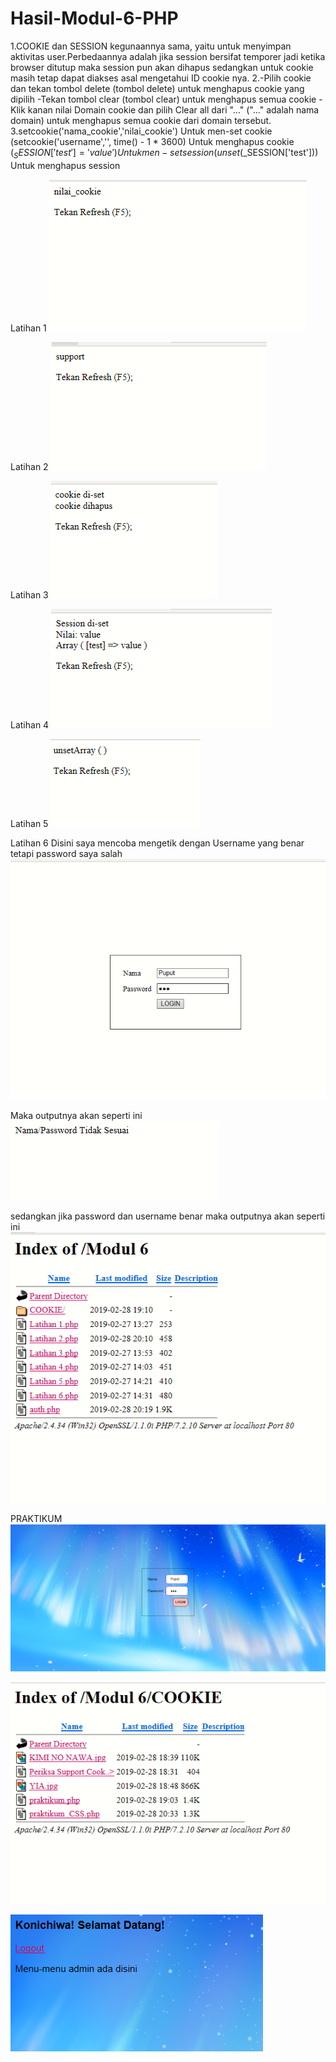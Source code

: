# Hasil-Modul-6-PHP
1.COOKIE dan SESSION kegunaannya sama, yaitu untuk menyimpan aktivitas user.Perbedaannya adalah jika session bersifat temporer jadi ketika browser ditutup maka session pun akan dihapus sedangkan untuk cookie masih tetap dapat diakses asal mengetahui ID cookie nya.
2.-Pilih cookie dan tekan tombol delete (tombol delete) untuk menghapus cookie yang dipilih
  -Tekan tombol clear (tombol clear) untuk menghapus semua cookie
  -Klik kanan nilai Domain cookie dan pilih Clear all dari "..." ("..." adalah nama domain) untuk menghapus semua cookie dari domain    tersebut.
3.setcookie('nama_cookie','nilai_cookie') Untuk men-set cookie
(setcookie('username','', time() - 1 * 3600) Untuk menghapus cookie
($_SESSION['test'] = 'value') Untuk men-set session
(unset($_SESSION['test'])) Untuk menghapus session

Latihan 1
![alt text](https://github.com/Rahmawatiasysyifaputri/Hasil-Modul-6-PHP/blob/master/lat%201.PNG?raw=true)

Latihan 2
![alt text](https://github.com/Rahmawatiasysyifaputri/Hasil-Modul-6-PHP/blob/master/lat%202.PNG?raw=true)

Latihan 3
![alt text](https://github.com/Rahmawatiasysyifaputri/Hasil-Modul-6-PHP/blob/master/lat%203.PNG?raw=true)

Latihan 4
![alt text](https://github.com/Rahmawatiasysyifaputri/Hasil-Modul-6-PHP/blob/master/lat%204.PNG?raw=true)

Latihan 5
![alt text](https://github.com/Rahmawatiasysyifaputri/Hasil-Modul-6-PHP/blob/master/lat%205.PNG?raw=true)

Latihan 6
Disini saya mencoba mengetik dengan Username yang benar tetapi password saya salah
![alt text](https://github.com/Rahmawatiasysyifaputri/Hasil-Modul-6-PHP/blob/master/lat%206.PNG?raw=true)

Maka outputnya akan seperti ini
![alt text](https://github.com/Rahmawatiasysyifaputri/Hasil-Modul-6-PHP/blob/master/lat%206%20(1).PNG?raw=true)

sedangkan jika password dan username benar maka outputnya akan seperti ini
![alt text](https://github.com/Rahmawatiasysyifaputri/Hasil-Modul-6-PHP/blob/master/lat%206%20(2).PNG?raw=true)

PRAKTIKUM 
![alt text](https://github.com/Rahmawatiasysyifaputri/Hasil-Modul-6-PHP/blob/master/praktikum%201.PNG?raw=true)

![alt text](https://github.com/Rahmawatiasysyifaputri/Hasil-Modul-6-PHP/blob/master/praktikum%202.PNG?raw=true)

![alt text](https://github.com/Rahmawatiasysyifaputri/Hasil-Modul-6-PHP/blob/master/praktikum%203.PNG?raw=true)
